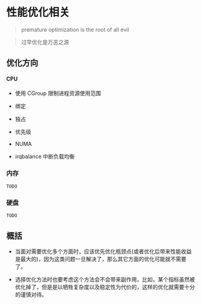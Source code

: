 # 性能优化相关

> premature optimization is the root of all evil

> 过早优化是万恶之源

## 优化方向

#### CPU

+ 使用 CGroup 限制进程资源使用范围

+ 绑定

+ 独占

+ 优先级

+ NUMA

+ irqbalance 中断负载均衡

### 内存

`TODO`

### 硬盘

`TODO`

## 概括

+ 当面对需要优化多个方面时，应该优先优化瓶颈点(或者优化后带来性能收益是最大的)，因为这类问题一旦解决了，那么其它方面的优化可能就不需要了。

+ 选择优化方法时也要考虑这个方法会不会带来副作用，比如，某个指标虽然被优化掉了，但是是以牺牲复杂度以及稳定性为代价的，这样的优化就需要十分的谨慎对待。
